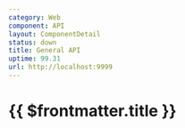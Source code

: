 ```yaml
---
category: Web
component: API
layout: ComponentDetail
status: down
title: General API
uptime: 99.31
url: http://localhost:9999
---
```


# {{ $frontmatter.title }}
